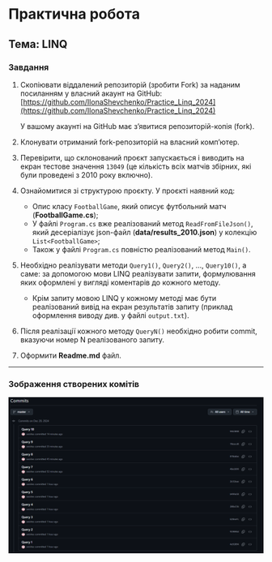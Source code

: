 # Практична робота
## Тема: LINQ

### Завдання

1. Скопіювати віддалений репозиторій (зробити Fork) за наданим посиланням у власний акаунт на GitHub:
   [https://github.com/IlonaShevchenko/Practice_Linq_2024](https://github.com/IlonaShevchenko/Practice_Linq_2024)

   У вашому акаунті на GitHub має з’явитися репозиторій-копія (fork).

2. Клонувати отриманий fork-репозиторій на власний комп’ютер.

3. Перевірити, що склонований проєкт запускається і виводить на екран тестове значення `13049` (це кількість всіх матчів збірних, які були проведені з 2010 року включно).

4. Ознайомитися зі структурою проєкту.
   У проєкті наявний код:
   - Опис класу `FootballGame`, який описує футбольний матч (**FootballGame.сs**);
   - У файлі `Program.cs` вже реалізований метод `ReadFromFileJson()`, який десеріалізує json-файл (**data/results_2010.json**) у колекцію `List<FootballGame>`;
   - Також у файлі `Program.cs` повністю реалізований метод `Main()`.

5. Необхідно реалізувати методи `Query1()`, `Query2()`, …, `Query10()`, а саме: за допомогою мови LINQ реалізувати запити, формулювання яких оформлені у вигляді коментарів до кожного методу.

   - Крім запиту мовою LINQ у кожному методі має бути реалізований вивід на екран результатів запиту (приклад оформлення виводу див. у файлі `output.txt`).

6. Після реалізації кожного методу `QueryN()` необхідно робити commit, вказуючи номер N реалізованого запиту.

7. Оформити **Readme.md** файл.

---
### Зображення створених комітів

![Image alt](https://github.com/swixhes/Practice_Linq_2024/blob/master/Photo.png)
